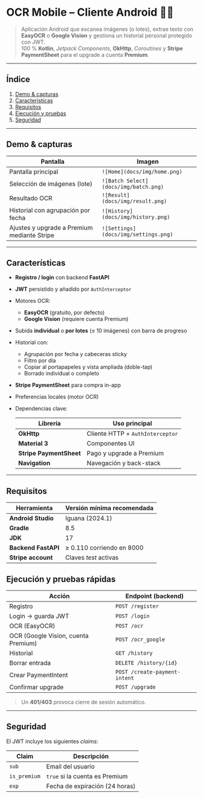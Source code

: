 # OCR Mobile – Cliente Android 📸📝
> Aplicación Android que escanea imágenes (o lotes), extrae texto con **EasyOCR** o **Google Vision** y gestiona un historial personal protegido con JWT.  
> 100 % **Kotlin**, _Jetpack Components_, **OkHttp**, _Coroutines_ y **Stripe PaymentSheet** para el upgrade a cuenta **Premium**.

---

## Índice
1. [Demo & capturas](#demo--capturas)  
2. [Características](#características)   
3. [Requisitos](#requisitos)  
4. [Ejecución y pruebas](#ejecución-y-pruebas)  
5. [Seguridad](#seguridad)  

---

## Demo & capturas


| Pantalla                                    | Imagen                                   |
|---------------------------------------------|------------------------------------------|
| Pantalla principal                          | `![Home](docs/img/home.png)`             |
| Selección de imágenes (lote)                | `![Batch Select](docs/img/batch.png)`    |
| Resultado OCR                               | `![Result](docs/img/result.png)`         |
| Historial con agrupación por fecha          | `![History](docs/img/history.png)`       |
| Ajustes y upgrade a Premium mediante Stripe | `![Settings](docs/img/settings.png)`     |

---

## Características
* **Registro / login** con backend **FastAPI**  
* **JWT** persistido y añadido por `AuthInterceptor`  
* Motores OCR:
  * **EasyOCR** (gratuito, por defecto)  
  * **Google Vision** (requiere cuenta Premium)  
* Subida **individual** o **por lotes** (≤ 10 imágenes) con barra de progreso  
* Historial con:
  * Agrupación por fecha y cabeceras sticky  
  * Filtro por día 
  * Copiar al portapapeles y vista ampliada (doble-tap)  
  * Borrado individual o completo  
* **Stripe PaymentSheet** para compra in-app  
* Preferencias locales (motor OCR)    

* Dependencias clave:

  | Librería                | Uso principal                          |
  |-------------------------|----------------------------------------|
  | **OkHttp**              | Cliente HTTP + `AuthInterceptor`       |
  | **Material 3**          | Componentes UI                         |
  | **Stripe PaymentSheet** | Pago y upgrade a Premium               |
  | **Navigation**          | Navegación y back-stack                |

---
## Requisitos

| Herramienta            | Versión mínima recomendada |
|------------------------|----------------------------|
| **Android Studio**     | Iguana (2024.1)            |
| **Gradle**             | 8.5                        |
| **JDK**                | 17                         |
| **Backend FastAPI**    | ≥ 0.110 corriendo en 8000  |
| **Stripe account**     | Claves *test* activas      |


## Ejecución y pruebas rápidas

| Acción                                       | Endpoint (backend)             |
|----------------------------------------------|--------------------------------|
| Registro                                     | `POST /register`               |
| Login → guarda JWT                           | `POST /login`                  |
| OCR (EasyOCR)                                | `POST /ocr`                    |
| OCR (Google Vision, cuenta Premium)          | `POST /ocr_google`             |
| Historial                                    | `GET /history`                 |
| Borrar entrada                               | `DELETE /history/{id}`         |
| Crear PaymentIntent                          | `POST /create-payment-intent`  |
| Confirmar upgrade                            | `POST /upgrade`                |

> Un **401/403** provoca cierre de sesión automático.

---

## Seguridad

El JWT incluye los siguientes _claims_:

| Claim         | Descripción                        |
|---------------|------------------------------------|
| `sub`         | Email del usuario                  |
| `is_premium`  | `true` si la cuenta es Premium     |
| `exp`         | Fecha de expiración (24 horas)     |


